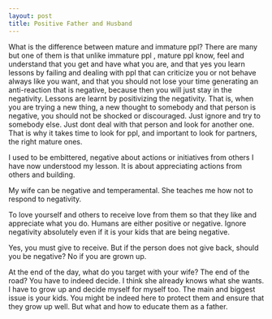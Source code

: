 ```yaml
---
layout: post
title: Positive Father and Husband
---
```



What is the difference between mature and immature ppl?
There are many but one of them is that unlike immature ppl , mature ppl know, feel and understand that you get and have what you are, 
and that yes you learn lessons by failing and dealing with ppl that can criticize you or not behave always like you want, 
and that you should not lose your time generating an anti-reaction that is negative, 
because then you will just stay in the negativity.
Lessons are learnt by positivizing the negativity.
That is, when you are trying a new thing, a new thought to somebody and that person is negative, 
you should not be shocked or discouraged.
Just ignore and try to somebody else.
Just dont deal with that person and look for another one.
That is why it takes time to look for ppl, and important to look for partners, the right mature ones.


I used to be embittered, negative about actions or initiatives from others
I have now understood my lesson.
It is about appreciating actions from others and building.

My wife can be negative and temperamental.
She teaches me how not to respond to negativity.

To love yourself and others to receive love from them so that they like and appreciate what you do.
Humans are either positive or negative.
Ignore negativity absolutely even if it is your kids that are being negative.

Yes, you must give to receive.
But if the person does not give back, should you be negative?
No if you are grown up.

At the end of the day, what do you target with your wife? The end of the road?
You have to indeed decide.
I think she already knows what she wants.
I have to grow up and decide myself for myself too.
The main and biggest issue is your kids.
You might be indeed here to protect them and ensure that they grow up well.
But what and how to educate them as a father.

